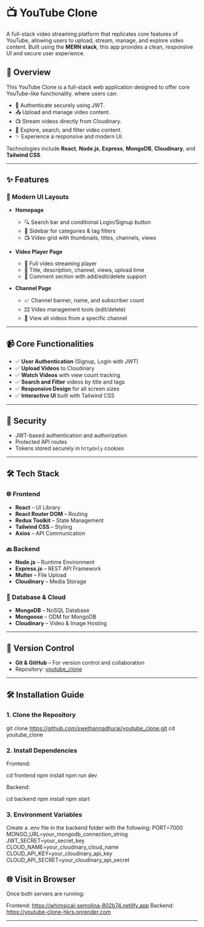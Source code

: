 # 📺 YouTube Clone

A full-stack video streaming platform that replicates core features of YouTube, allowing users to upload, stream, manage, and explore video content. Built using the **MERN stack**, this app provides a clean, responsive UI and secure user experience.

## 🚀 Overview

This YouTube Clone is a full-stack web application designed to offer core YouTube-like functionality, where users can:

- 🔐 Authenticate securely using JWT.
- 📤 Upload and manage video content.
- 📺 Stream videos directly from Cloudinary.
- 🔎 Explore, search, and filter video content.
- ✨ Experience a responsive and modern UI.

Technologies include **React**, **Node.js**, **Express**, **MongoDB**, **Cloudinary**, and **Tailwind CSS**.

---

## ✨ Features

### 🎨 Modern UI Layouts

- **Homepage**
  - 🔍 Search bar and conditional Login/Signup button
  - 🧭 Sidebar for categories & tag filters
  - 📺 Video grid with thumbnails, titles, channels, views

- **Video Player Page**
  - 🎥 Full video streaming player
  - 📝 Title, description, channel, views, upload time
  - 💬 Comment section with add/edit/delete support

- **Channel Page**
  - 📈 Channel banner, name, and subscriber count
  - 🎞 Video management tools (edit/delete)
  - 📌 View all videos from a specific channel

---

## 📹 Core Functionalities

- ✅ **User Authentication** (Signup, Login with JWT)
- ✅ **Upload Videos** to Cloudinary
- ✅ **Watch Videos** with view count tracking
- ✅ **Search and Filter** videos by title and tags
- ✅ **Responsive Design** for all screen sizes
- ✅ **Interactive UI** built with Tailwind CSS

---

## 🔐 Security

- JWT-based authentication and authorization
- Protected API routes
- Tokens stored securely in `httpOnly` cookies

---

## 🛠️ Tech Stack

### 🌐 Frontend

- **React** – UI Library
- **React Router DOM** – Routing
- **Redux Toolkit** – State Management
- **Tailwind CSS** – Styling
- **Axios** – API Communication

### 🔙 Backend

- **Node.js** – Runtime Environment
- **Express.js** – REST API Framework
- **Multer** – File Upload
- **Cloudinary** – Media Storage

### 💾 Database & Cloud

- **MongoDB** – NoSQL Database
- **Mongoose** – ODM for MongoDB
- **Cloudinary** – Video & Image Hosting

---

## 🧰 Version Control

- **Git & GitHub** – For version control and collaboration  
- Repository: [youtube_clone](https://github.com/swethannadhurai/youtube_clone)

---

## 🛠️ Installation Guide

### 1. Clone the Repository

git clone https://github.com/swethannadhurai/youtube_clone.git
cd youtube_clone


### 2. Install Dependencies

Frontend:

cd frontend
npm install
npm run dev

Backend:

cd backend
npm install
npm start

### 3. Environment Variables

Create a .env file in the backend folder with the following:
PORT=7000
MONGO_URL=your_mongodb_connection_string
JWT_SECRET=your_secret_key
CLOUD_NAME=your_cloudinary_cloud_name
CLOUD_API_KEY=your_cloudinary_api_key
CLOUD_API_SECRET=your_cloudinary_api_secret

## 🌐 Visit in Browser
Once both servers are running:

Frontend: https://whimsical-semolina-802b74.netlify.app
Backend:  https://youtube-clone-hkrs.onrender.com

---


